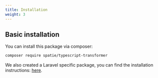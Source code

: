 ```yaml
---
title: Installation
weight: 3
---
```


## Basic installation

You can install this package via composer:

```bash
composer require spatie/typescript-transformer
```

We also created a Laravel specific package, you can find the installation instructions: [here](https://docs.spatie.be/typescript-transformer/v1/laravel/installation-and-setup/).
